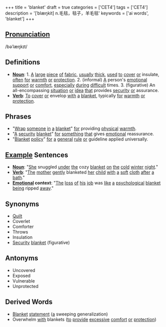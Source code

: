 +++
title = 'blanket'
draft = true
categories = ['CET4']
tags = ['CET4']
description = '[ˈblæŋkit] n.毛毯，毯子，羊毛毯'
keywords = ['ai words', 'blanket']
+++

## [Pronunciation](/en/post/pronunciation/)
/bəˈlæŋkɪt/

## Definitions
- **[Noun](/en/post/noun/)**: 1. [A](/en/post/a/) [large](/en/post/large/) [piece](/en/post/piece/) [of](/en/post/of/) [fabric](/en/post/fabric/), [usually](/en/post/usually/) [thick](/en/post/thick/), [used](/en/post/used/) [to](/en/post/to/) [cover](/en/post/cover/) [or](/en/post/or/) insulate, [often](/en/post/often/) [for](/en/post/for/) [warmth](/en/post/warmth/) [or](/en/post/or/) [protection](/en/post/protection/). 2. (informal) [A](/en/post/a/) person's [emotional](/en/post/emotional/) [support](/en/post/support/) [or](/en/post/or/) [comfort](/en/post/comfort/), [especially](/en/post/especially/) [during](/en/post/during/) [difficult](/en/post/difficult/) times. 3. (figurative) An all-encompassing [situation](/en/post/situation/) [or](/en/post/or/) [idea](/en/post/idea/) [that](/en/post/that/) provides [security](/en/post/security/) [or](/en/post/or/) assurance. 
- **[Verb](/en/post/verb/)**: [To](/en/post/to/) [cover](/en/post/cover/) [or](/en/post/or/) envelop [with](/en/post/with/) [a](/en/post/a/) [blanket](/en/post/blanket/), typically [for](/en/post/for/) [warmth](/en/post/warmth/) [or](/en/post/or/) [protection](/en/post/protection/).

## Phrases
- "[Wrap](/en/post/wrap/) [someone](/en/post/someone/) [in](/en/post/in/) [a](/en/post/a/) [blanket](/en/post/blanket/)" [for](/en/post/for/) providing [physical](/en/post/physical/) [warmth](/en/post/warmth/).
- "[A](/en/post/a/) [security](/en/post/security/) [blanket](/en/post/blanket/)" [for](/en/post/for/) [something](/en/post/something/) [that](/en/post/that/) gives [emotional](/en/post/emotional/) reassurance.
- "[Blanket](/en/post/blanket/) [policy](/en/post/policy/)" [for](/en/post/for/) [a](/en/post/a/) [general](/en/post/general/) [rule](/en/post/rule/) [or](/en/post/or/) guideline applied universally.

## [Example](/en/post/example/) Sentences
- **[Noun](/en/post/noun/)**: "[She](/en/post/she/) snuggled [under](/en/post/under/) [the](/en/post/the/) cozy [blanket](/en/post/blanket/) [on](/en/post/on/) [the](/en/post/the/) [cold](/en/post/cold/) [winter](/en/post/winter/) [night](/en/post/night/)."
- **[Verb](/en/post/verb/)**: "[The](/en/post/the/) [mother](/en/post/mother/) [gently](/en/post/gently/) blanketed [her](/en/post/her/) [child](/en/post/child/) [with](/en/post/with/) [a](/en/post/a/) [soft](/en/post/soft/) [cloth](/en/post/cloth/) [after](/en/post/after/) [a](/en/post/a/) [bath](/en/post/bath/)."
- **[Emotional](/en/post/emotional/) context**: "[The](/en/post/the/) [loss](/en/post/loss/) [of](/en/post/of/) [his](/en/post/his/) [job](/en/post/job/) was [like](/en/post/like/) [a](/en/post/a/) [psychological](/en/post/psychological/) [blanket](/en/post/blanket/) [being](/en/post/being/) ripped [away](/en/post/away/)."

## Synonyms
- [Quilt](/en/post/quilt/)
- Coverlet
- Comforter
- Throws
- Insulation
- [Security](/en/post/security/) [blanket](/en/post/blanket/) (figurative)

## Antonyms
- Uncovered
- Exposed
- Vulnerable
- Unprotected

## Derived Words
- [Blanket](/en/post/blanket/) [statement](/en/post/statement/) ([a](/en/post/a/) sweeping generalization)
- Overwhelm [with](/en/post/with/) blankets ([to](/en/post/to/) [provide](/en/post/provide/) [excessive](/en/post/excessive/) [comfort](/en/post/comfort/) [or](/en/post/or/) [protection](/en/post/protection/))
